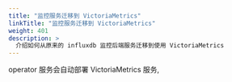 ```yaml
---
title: "监控服务迁移到 VictoriaMetrics"
linkTitle: "监控服务迁移到 VictoriaMetrics"
weight: 401
description: >
  介绍如何从原来的 influxdb 监控后端服务迁移到使用 VictoriaMetrics
---
```


operator 服务会自动部署 VictoriaMetrics 服务,
